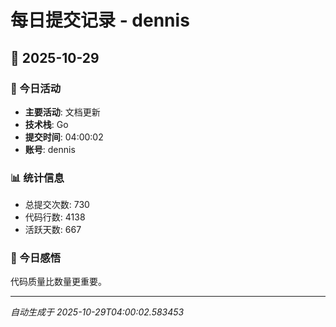 # 每日提交记录 - dennis

## 📅 2025-10-29

### 🎯 今日活动
- **主要活动**: 文档更新
- **技术栈**: Go
- **提交时间**: 04:00:02
- **账号**: dennis

### 📊 统计信息
- 总提交次数: 730
- 代码行数: 4138
- 活跃天数: 667

### 💭 今日感悟
代码质量比数量更重要。

---
*自动生成于 2025-10-29T04:00:02.583453*
